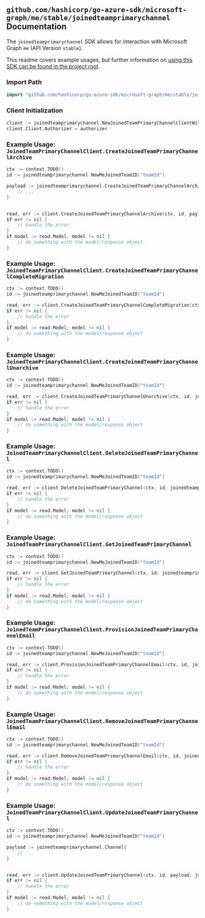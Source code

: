 
## `github.com/hashicorp/go-azure-sdk/microsoft-graph/me/stable/joinedteamprimarychannel` Documentation

The `joinedteamprimarychannel` SDK allows for interaction with Microsoft Graph `me` (API Version `stable`).

This readme covers example usages, but further information on [using this SDK can be found in the project root](https://github.com/hashicorp/go-azure-sdk/tree/main/docs).

### Import Path

```go
import "github.com/hashicorp/go-azure-sdk/microsoft-graph/me/stable/joinedteamprimarychannel"
```


### Client Initialization

```go
client := joinedteamprimarychannel.NewJoinedTeamPrimaryChannelClientWithBaseURI("https://graph.microsoft.com")
client.Client.Authorizer = authorizer
```


### Example Usage: `JoinedTeamPrimaryChannelClient.CreateJoinedTeamPrimaryChannelArchive`

```go
ctx := context.TODO()
id := joinedteamprimarychannel.NewMeJoinedTeamID("teamId")

payload := joinedteamprimarychannel.CreateJoinedTeamPrimaryChannelArchiveRequest{
	// ...
}


read, err := client.CreateJoinedTeamPrimaryChannelArchive(ctx, id, payload, joinedteamprimarychannel.DefaultCreateJoinedTeamPrimaryChannelArchiveOperationOptions())
if err != nil {
	// handle the error
}
if model := read.Model; model != nil {
	// do something with the model/response object
}
```


### Example Usage: `JoinedTeamPrimaryChannelClient.CreateJoinedTeamPrimaryChannelCompleteMigration`

```go
ctx := context.TODO()
id := joinedteamprimarychannel.NewMeJoinedTeamID("teamId")

read, err := client.CreateJoinedTeamPrimaryChannelCompleteMigration(ctx, id, joinedteamprimarychannel.DefaultCreateJoinedTeamPrimaryChannelCompleteMigrationOperationOptions())
if err != nil {
	// handle the error
}
if model := read.Model; model != nil {
	// do something with the model/response object
}
```


### Example Usage: `JoinedTeamPrimaryChannelClient.CreateJoinedTeamPrimaryChannelUnarchive`

```go
ctx := context.TODO()
id := joinedteamprimarychannel.NewMeJoinedTeamID("teamId")

read, err := client.CreateJoinedTeamPrimaryChannelUnarchive(ctx, id, joinedteamprimarychannel.DefaultCreateJoinedTeamPrimaryChannelUnarchiveOperationOptions())
if err != nil {
	// handle the error
}
if model := read.Model; model != nil {
	// do something with the model/response object
}
```


### Example Usage: `JoinedTeamPrimaryChannelClient.DeleteJoinedTeamPrimaryChannel`

```go
ctx := context.TODO()
id := joinedteamprimarychannel.NewMeJoinedTeamID("teamId")

read, err := client.DeleteJoinedTeamPrimaryChannel(ctx, id, joinedteamprimarychannel.DefaultDeleteJoinedTeamPrimaryChannelOperationOptions())
if err != nil {
	// handle the error
}
if model := read.Model; model != nil {
	// do something with the model/response object
}
```


### Example Usage: `JoinedTeamPrimaryChannelClient.GetJoinedTeamPrimaryChannel`

```go
ctx := context.TODO()
id := joinedteamprimarychannel.NewMeJoinedTeamID("teamId")

read, err := client.GetJoinedTeamPrimaryChannel(ctx, id, joinedteamprimarychannel.DefaultGetJoinedTeamPrimaryChannelOperationOptions())
if err != nil {
	// handle the error
}
if model := read.Model; model != nil {
	// do something with the model/response object
}
```


### Example Usage: `JoinedTeamPrimaryChannelClient.ProvisionJoinedTeamPrimaryChannelEmail`

```go
ctx := context.TODO()
id := joinedteamprimarychannel.NewMeJoinedTeamID("teamId")

read, err := client.ProvisionJoinedTeamPrimaryChannelEmail(ctx, id, joinedteamprimarychannel.DefaultProvisionJoinedTeamPrimaryChannelEmailOperationOptions())
if err != nil {
	// handle the error
}
if model := read.Model; model != nil {
	// do something with the model/response object
}
```


### Example Usage: `JoinedTeamPrimaryChannelClient.RemoveJoinedTeamPrimaryChannelEmail`

```go
ctx := context.TODO()
id := joinedteamprimarychannel.NewMeJoinedTeamID("teamId")

read, err := client.RemoveJoinedTeamPrimaryChannelEmail(ctx, id, joinedteamprimarychannel.DefaultRemoveJoinedTeamPrimaryChannelEmailOperationOptions())
if err != nil {
	// handle the error
}
if model := read.Model; model != nil {
	// do something with the model/response object
}
```


### Example Usage: `JoinedTeamPrimaryChannelClient.UpdateJoinedTeamPrimaryChannel`

```go
ctx := context.TODO()
id := joinedteamprimarychannel.NewMeJoinedTeamID("teamId")

payload := joinedteamprimarychannel.Channel{
	// ...
}


read, err := client.UpdateJoinedTeamPrimaryChannel(ctx, id, payload, joinedteamprimarychannel.DefaultUpdateJoinedTeamPrimaryChannelOperationOptions())
if err != nil {
	// handle the error
}
if model := read.Model; model != nil {
	// do something with the model/response object
}
```

